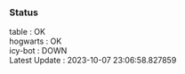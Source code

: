 ### Status


table : OK  
hogwarts : OK  
icy-bot : DOWN  
Latest Update : 2023-10-07 23:06:58.827859

